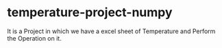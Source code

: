 # temperature-project-numpy
It is a Project in which we have a excel sheet of Temperature and Perform the Operation on it.
